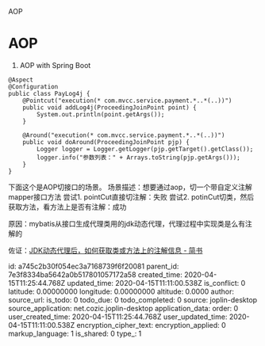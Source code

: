 AOP

# AOP

1. AOP with Spring Boot
```
@Aspect
@Configuration
public class PayLog4j {
    @Pointcut("execution(* com.mvcc.service.payment.*..*(..))")
    public void addLog4j(ProceedingJoinPoint point) {
        System.out.println(point.getArgs());
    }

    @Around("execution(* com.mvcc.service.payment.*..*(..))")
    public void doAround(ProceedingJoinPoint pjp) {
        Logger logger = Logger.getLogger(pjp.getTarget().getClass());
        logger.info("参数列表：" + Arrays.toString(pjp.getArgs()));
    }
}
```


下面这个是AOP切接口的场景。
场景描述：想要通过aop，切一个带自定义注解mapper接口方法
尝试1. pointCut直接切注解：失败
尝试2. potinCut切类，然后获取方法，看方法上是否有注解：成功

原因：mybatis从接口生成代理类用的jdk动态代理，代理过程中实现类是么有注解的

佐证：[JDK动态代理后，如何获取类或方法上的注解信息 - 简书](https://www.jianshu.com/p/0060a529de8c)

id: a745c2b30f054ec3a7168739f6f20081
parent_id: 7e3f8334ba5642a0b517801057172a58
created_time: 2020-04-15T11:25:44.768Z
updated_time: 2020-04-15T11:11:00.538Z
is_conflict: 0
latitude: 0.00000000
longitude: 0.00000000
altitude: 0.0000
author: 
source_url: 
is_todo: 0
todo_due: 0
todo_completed: 0
source: joplin-desktop
source_application: net.cozic.joplin-desktop
application_data: 
order: 0
user_created_time: 2020-04-15T11:25:44.768Z
user_updated_time: 2020-04-15T11:11:00.538Z
encryption_cipher_text: 
encryption_applied: 0
markup_language: 1
is_shared: 0
type_: 1